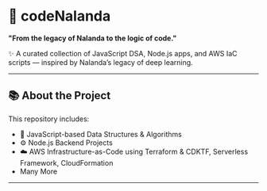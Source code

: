 # 🧠 codeNalanda

**"From the legacy of Nalanda to the logic of code."**

✨ A curated collection of JavaScript DSA, Node.js apps, and AWS IaC scripts — inspired by Nalanda’s legacy of deep learning.

---

## 📚 About the Project

This repository includes:
- 🧮 JavaScript-based Data Structures & Algorithms  
- ⚙️ Node.js Backend Projects  
- ☁️ AWS Infrastructure-as-Code using Terraform & CDKTF, Serverless Framework, CloudFormation 
- Many More
  
---
